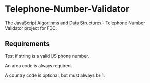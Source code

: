 # Telephone-Number-Validator
The JavaScript Algorithms and Data Structures - Telephone Number Validator project for FCC.

## Requirements
Test if string is a valid US phone number.

An area code is always required.

A country code is optional, but must always be 1.
